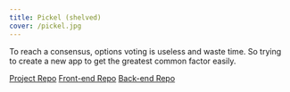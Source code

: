 ```yaml
---
title: Pickel (shelved)
cover: /pickel.jpg
---
```


To reach a consensus, options voting is useless and waste time. So trying to create a new app to get the greatest common factor easily.

[Project Repo](https://github.com/Lauviah0622/Pickel) [Front-end Repo](https://github.com/Lauviah0622/Pickel) [Back-end Repo](https://github.com/Lauviah0622/Pickel)